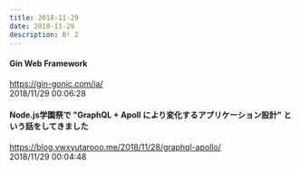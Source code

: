 ```yaml
---
title: 2018-11-29
date: 2018-11-29
description: B! 2
---
```


#### Gin Web Framework
https://gin-gonic.com/ja/<br>
2018/11/29 00:06:28<br>


#### Node.js学園祭で "GraphQL + Apoll により変化するアプリケーション設計" という話をしてきました
https://blog.vwxyutarooo.me/2018/11/28/graphql-apollo/<br>
2018/11/29 00:04:48<br>


